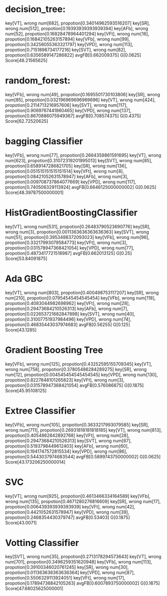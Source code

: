 # decision_tree:
key[VT], wrong num[682], propotion[0.34014962593516207]
key[SR], wrong num[512], propotion[0.19393939393939394]
key[AFb], wrong num[52], propotion[0.16828478964401294]
key[VFt], wrong num[16], propotion[0.16842105263157894]
key[VFb], wrong num[99], propotion[0.34256055363321797]
key[VPD], wrong num[113], propotion[0.7151898734177216]
key[SVT], wrong num[82], propotion[0.6356589147286822]
avgFB[0.662009375] G[0.0625] Score[48.21565625]
# random_forest:
key[VFb], wrong num[49], propotion[0.1695501730103806]
key[SR], wrong num[85], propotion[0.032196969696969696]
key[VT], wrong num[424], propotion[0.2114713216957606]
key[SVT], wrong num[117], propotion[0.9069767441860465]
key[VPD], wrong num[137], propotion[0.8670886075949367]
avgFB[0.708574375] G[0.4375] Score[62.72520625]
# bagging Classifier
key[VFb], wrong num[77], propotion[0.2664359861591695]
key[VT], wrong num[623], propotion[0.31072319201995013]
key[SVT], wrong num[85], propotion[0.6589147286821705]
key[SR], wrong num[136], propotion[0.051515151515151514]
key[VFt], wrong num[8], propotion[0.08421052631578947]
key[AFb], wrong num[3], propotion[0.009708737864077669]
key[VPD], wrong num[117], propotion[0.740506329113924]
avgFB[0.6646125000000002] G[0.0625] Score[48.39787500000001]
# HistGradientBoostingClassifier
key[VT], wrong num[531], propotion[0.26483790523690776]
key[SR], wrong num[3], propotion[0.0011363636363636363]
key[SVT], wrong num[51], propotion[0.3953488372093023]
key[VFb], wrong num[96], propotion[0.33217993079584773]
key[VFt], wrong num[3], propotion[0.031578947368421054]
key[VPD], wrong num[77], propotion[0.4873417721518987]
avgFB[0.662013125] G[0.25] Score[53.84091875]
# Ada GBC
key[VT], wrong num[803], propotion[0.400498753117207]
key[SR], wrong num[210], propotion[0.07954545454545454]
key[VFb], wrong num[118], propotion[0.4083044982698962]
key[VFt], wrong num[28], propotion[0.29473684210526313]
key[AFb], wrong num[7], propotion[0.022653721682847898]
key[SVT], wrong num[40], propotion[0.31007751937984496]
key[VPD], wrong num[74], propotion[0.46835443037974683]
avgFB[0.56255] G[0.125] Score[43.1285]
# Gradient Boosting Tree
key[VFb], wrong num[125], propotion[0.43252595155709345]
key[VT], wrong num[758], propotion[0.37805486284289275]
key[SR], wrong num[12], propotion[0.004545454545454545]
key[VPD], wrong num[130], propotion[0.8227848101265823]
key[VFt], wrong num[3], propotion[0.031578947368421054]
avgFB[0.576086875] G[0.1875] Score[45.95108125]
# Extree Classifier
key[VFb], wrong num[105], propotion[0.3633217993079585]
key[SR], wrong num[711], propotion[0.26931818181818185]
key[VT], wrong num[813], propotion[0.4054862842892768]
key[VFt], wrong num[28], propotion[0.29473684210526313]
key[SVT], wrong num[67], propotion[0.5193798449612403]
key[AFb], wrong num[60], propotion[0.1941747572815534]
key[VPD], wrong num[86], propotion[0.5443037974683544]
avgFB[0.5899743750000002] G[0.0625] Score[43.173206250000014]
# SVC
key[VT], wrong num[925], propotion[0.4613466334164589]
key[VFb], wrong num[135], propotion[0.4671280276816609]
key[SR], wrong num[17], propotion[0.006439393939393939]
key[VFt], wrong num[42], propotion[0.4421052631578947]
key[VPD], wrong num[39], propotion[0.2468354430379747]
avgFB[0.53403] G[0.1875] Score[43.0071]
# Votting Classifier
key[SVT], wrong num[35], propotion[0.2713178294573643]
key[VT], wrong num[701], propotion[0.3496259351620948]
key[VFb], wrong num[113], propotion[0.39100346020761245]
key[SR], wrong num[30], propotion[0.011363636363636364]
key[VPD], wrong num[87], propotion[0.5506329113924051]
key[VFt], wrong num[17], propotion[0.17894736842105263]
avgFB[0.6007893750000002] G[0.1875] Score[47.68025625000001]